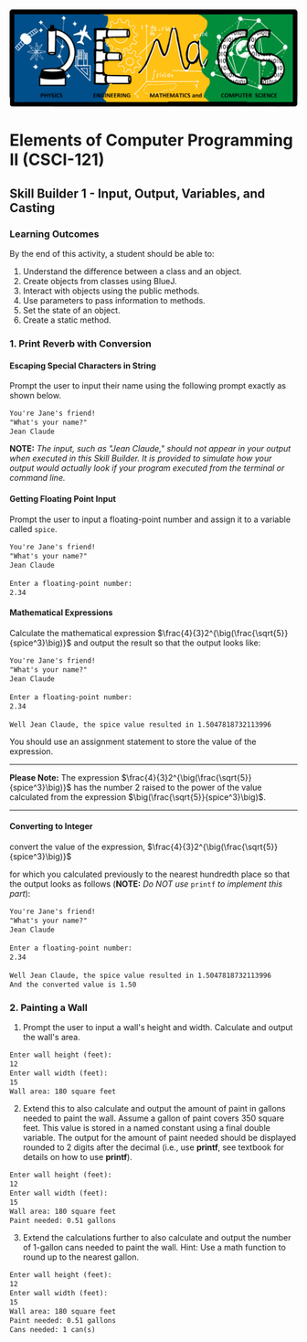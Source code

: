 <div style="text-align:center;"><img src="src/main/resources/pemacs-logo.png"></div>

# Elements of Computer Programming II (CSCI-121)

## Skill Builder 1 - Input, Output, Variables, and Casting</h2>

### Learning Outcomes

By the end of this activity, a student should be able to:

1.	Understand the difference between a class and an object.
2.	Create objects from classes using BlueJ.
3.	Interact with objects using the public methods.
4.	Use parameters to pass information to methods.
5.	Set the state of an object.
6. Create a static method.

### 1. Print Reverb with Conversion

#### Escaping Special Characters in  String
Prompt the user to input their name using the following prompt exactly as shown below.

```
You're Jane's friend!
"What's your name?"
Jean Claude
```
 
**NOTE:**  *The input, such as "Jean Claude," should not appear in your output when executed in this Skill Builder.  It is provided to simulate how your output would actually look if your program executed from the terminal or command line.*

#### Getting Floating Point Input
Prompt the user to input a floating-point number and assign it to a variable called `spice`.  

```
You're Jane's friend!
"What's your name?"
Jean Claude

Enter a floating-point number:
2.34
```

#### Mathematical Expressions
Calculate the mathematical expression $\frac{4}{3}2^{\big(\frac{\sqrt{5}}{spice^3}\big)}$ and output the result so that the output looks like:


```
You're Jane's friend!
"What's your name?"
Jean Claude

Enter a floating-point number:
2.34

Well Jean Claude, the spice value resulted in 1.5047818732113996
```
You should use an assignment statement to store the value of the expression.

---

**Please Note:** The expression $\frac{4}{3}2^{\big(\frac{\sqrt{5}}{spice^3}\big)}$ has the number 2 raised 
to the power of the value calculated from the expression $\big(\frac{\sqrt{5}}{spice^3}\big)$.

---


#### Converting to Integer

convert the value of the expression,
$\frac{4}{3}2^{\big(\frac{\sqrt{5}}{spice^3}\big)}$

for which you calculated previously to the nearest hundredth place so that the output looks as follows (**NOTE:** *Do NOT use* `printf` *to implement this part*):

```
You're Jane's friend!
"What's your name?"
Jean Claude

Enter a floating-point number:
2.34

Well Jean Claude, the spice value resulted in 1.5047818732113996
And the converted value is 1.50
```


### 2. Painting a Wall

1. Prompt the user to input a wall's height and width. Calculate and output the wall's area.

```
Enter wall height (feet):
12
Enter wall width (feet):
15
Wall area: 180 square feet
```

2. Extend this to also calculate and output the amount of paint in gallons needed to paint the wall. Assume a gallon of paint covers 350 square feet. This value is stored in a named constant using a final double variable.  The output for the amount of paint needed should be displayed rounded to 2 digits after the decimal (i.e., use **printf**, see textbook for details on how to use **printf**).

```
Enter wall height (feet):
12
Enter wall width (feet):
15
Wall area: 180 square feet
Paint needed: 0.51 gallons
```

3. Extend the calculations further to also calculate and output the number of 1-gallon cans needed to paint the wall. Hint: Use a math function to round up to the nearest gallon.

```
Enter wall height (feet):
12
Enter wall width (feet):
15
Wall area: 180 square feet
Paint needed: 0.51 gallons
Cans needed: 1 can(s)
```

